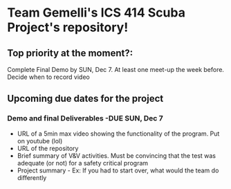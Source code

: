 <html>
<head>
<h1>Team Gemelli's ICS 414 Scuba Project's repository!</h1>
</head>

<body>
<h2>Top priority at the moment?:</h2>
<p>Complete Final Demo by SUN, Dec 7.  At least one meet-up the week before.  Decide when to record video</p>

<h2>Upcoming due dates for the project</h2>

<h3>Demo and final Deliverables -DUE SUN, Dec 7</h3>
 <ul>
  <li>URL of a 5min max video showing the functionality of the program.  Put on youtube (lol)</li>
  <li>URL of the repository</li>
  <li>Brief summary of V&V activities.  Must be convincing that the test was adequate (or not) for a safety critical program</li>
  <li>Project summary - Ex: If you had to start over, what would the team do differently</li>
</ul>
</p>

</body>
</html>
